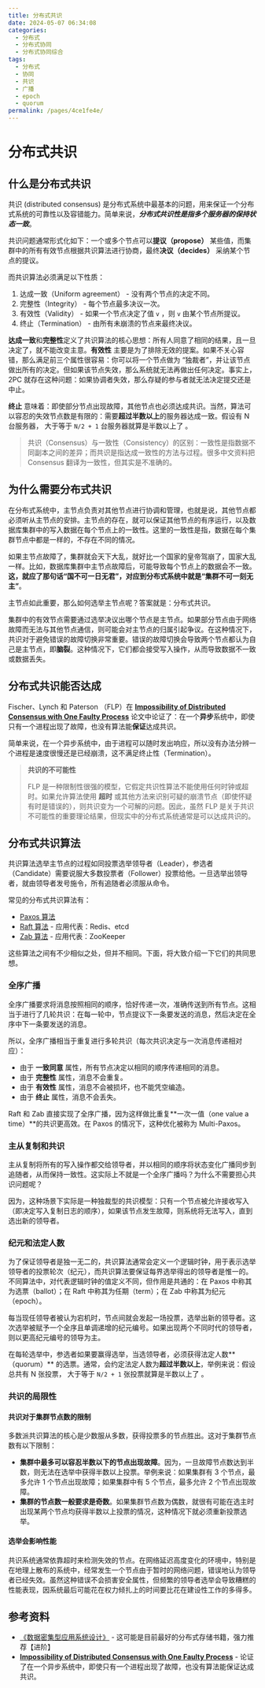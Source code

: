 ```yaml
---
title: 分布式共识
date: 2024-05-07 06:34:08
categories:
  - 分布式
  - 分布式协同
  - 分布式协同综合
tags:
  - 分布式
  - 协同
  - 共识
  - 广播
  - epoch
  - quorum
permalink: /pages/4ce1fe4e/
---
```


# 分布式共识

## 什么是分布式共识

共识 (distributed consensus) 是分布式系统中最基本的问题，用来保证一个分布式系统的可靠性以及容错能力。简单来说，**_分布式共识性是指多个服务器的保持状态一致_**。

共识问题通常形式化如下：一个或多个节点可以**提议（propose）** 某些值，而集群中的所有有效节点根据共识算法进行协商，最终**决议（decides）** 采纳某个节点的提议。

而共识算法必须满足以下性质：

1. 达成一致（Uniform agreement） - 没有两个节点的决定不同。
2. 完整性（Integrity） - 每个节点最多决议一次。
3. 有效性（Validity） - 如果一个节点决定了值 `v` ，则 `v` 由某个节点所提议。
4. 终止（Termination） - 由所有未崩溃的节点来最终决议。

**达成一致**和**完整性**定义了共识算法的核心思想：所有人同意了相同的结果，且一旦决定了，就不能改变主意。**有效性** 主要是为了排除无效的提案。如果不关心容错，那么满足前三个属性很容易：你可以将一个节点做为 “独裁者”，并让该节点做出所有的决定。但如果该节点失效，那么系统就无法再做出任何决定。事实上，2PC 就存在这种问题：如果协调者失效，那么存疑的参与者就无法决定提交还是中止。

**终止** 意味着：即使部分节点出现故障，其他节点也必须达成共识。当然，算法可以容忍的失效节点数是有限的：需要**超过半数以上**的服务器达成一致。假设有 N 台服务器， 大于等于 `N/2 + 1` 台服务器就算是半数以上了 。

> 共识（Consensus）与一致性（Consistency）的区别：一致性是指数据不同副本之间的差异；而共识是指达成一致性的方法与过程。很多中文资料把 Consensus 翻译为一致性，但其实是不准确的。

## 为什么需要分布式共识

在分布式系统中，主节点负责对其他节点进行协调和管理，也就是说，其他节点都必须听从主节点的安排。主节点的存在，就可以保证其他节点的有序运行，以及数据库集群中的写入数据在每个节点上的一致性。这里的一致性是指，数据在每个集群节点中都是一样的，不存在不同的情况。

如果主节点故障了，集群就会天下大乱，就好比一个国家的皇帝驾崩了，国家大乱一样。比如，数据库集群中主节点故障后，可能导致每个节点上的数据会不一致。**这，就应了那句话“国不可一日无君”，对应到分布式系统中就是“集群不可一刻无主”**。

主节点如此重要，那么如何选举主节点呢？答案就是：分布式共识。

集群中的有效节点需要通过选举决议出哪个节点是主节点。如果部分节点由于网络故障而无法与其他节点通信，则可能会对主节点的归属引起争议。在这种情况下，共识对于避免错误的故障切换非常重要。错误的故障切换会导致两个节点都认为自己是主节点，即**脑裂**。这种情况下，它们都会接受写入操作，从而导致数据不一致或数据丢失。

## 分布式共识能否达成

Fischer、Lynch 和 Paterson （FLP）在 [**Impossibility of Distributed Consensus with One Faulty Process**](https://groups.csail.mit.edu/tds/papers/Lynch/jacm85.pdf) 论文中论证了：在一个**异步**系统中，即使只有一个进程出现了故障，也没有算法能**保证**达成共识。

简单来说，在一个异步系统中，由于进程可以随时发出响应，所以没有办法分辨一个进程是速度很慢还是已经崩溃，这不满足终止性（Termination）。

> **共识的不可能性**
>
> FLP 是一种限制性很强的模型，它假定共识性算法不能使用任何时钟或超时。如果允许算法使用 **超时** 或其他方法来识别可疑的崩溃节点（即使怀疑有时是错误的），则共识变为一个可解的问题。因此，虽然 FLP 是关于共识不可能性的重要理论结果，但现实中的分布式系统通常是可以达成共识的。

## 分布式共识算法

共识算法选举主节点的过程如同投票选举领导者（Leader），参选者（Candidate）需要说服大多数投票者（Follower）投票给他。一旦选举出领导者，就由领导者发号施令，所有追随者必须服从命令。

常见的分布式共识算法有：

- [Paxos 算法](https://dunwu.github.io/waterdrop/pages/ea903d16/)
- [Raft 算法](https://dunwu.github.io/waterdrop/pages/9386474c/) - 应用代表：Redis、etcd
- [Zab 算法](https://dunwu.github.io/waterdrop/pages/51168337/) - 应用代表：ZooKeeper

这些算法之间有不少相似之处，但并不相同。下面，将大致介绍一下它们的共同思想。

### 全序广播

全序广播要求将消息按照相同的顺序，恰好传递一次，准确传送到所有节点。这相当于进行了几轮共识：在每一轮中，节点提议下一条要发送的消息，然后决定在全序中下一条要发送的消息。

所以，全序广播相当于重复进行多轮共识（每次共识决定与一次消息传递相对应）：

- 由于 **一致同意** 属性，所有节点决定以相同的顺序传递相同的消息。
- 由于 **完整性** 属性，消息不会重复。
- 由于 **有效性** 属性，消息不会被损坏，也不能凭空编造。
- 由于 **终止** 属性，消息不会丢失。

Raft 和 Zab 直接实现了全序广播，因为这样做比重复**一次一值（one value a time）**的共识更高效。在 Paxos 的情况下，这种优化被称为 Multi-Paxos。

### 主从复制和共识

主从复制将所有的写入操作都交给领导者，并以相同的顺序将状态变化广播同步到追随者，从而保持一致性。这实际上不就是一个全序广播吗？为什么不需要担心共识问题呢？

因为，这种场景下实际是一种独裁型的共识模型：只有一个节点被允许接收写入（即决定写入复制日志的顺序），如果该节点发生故障，则系统将无法写入，直到选出新的领导者。

### 纪元和法定人数

为了保证领导者是独一无二的，共识算法通常会定义一个逻辑时钟，用于表示选举领导者的投票轮次（纪元），而共识算法要保证每界选举得出的领导者是惟一的。不同算法中，对代表逻辑时钟的值定义不同，但作用是共通的：在 Paxos 中称其为选票（ballot）；在 Raft 中称其为任期（term）；在 Zab 中称其为纪元（epoch）。

每当现任领导者被认为宕机时，节点间就会发起一场投票，选举出新的领导者。这次选举被赋予一个全序且单调递增的纪元编号。如果出现两个不同时代的领导者，则以更高纪元编号的领导为主。

在每轮选举中，参选者如果要赢得选举，当选领导者，必须获得法定人数**（quorum）** 的选票。通常，会约定法定人数为**超过半数以上**，举例来说：假设总共有 N 张投票， 大于等于 `N/2 + 1` 张投票就算是半数以上了 。

### 共识的局限性

#### 共识对于集群节点数的限制

多数派共识算法的核心是少数服从多数，获得投票多的节点胜出。这对于集群节点数有以下限制：

- **集群中最多可以容忍半数以下的节点出现故障**。因为，一旦故障节点数达到半数，则无法在选举中获得半数以上投票。举例来说：如果集群有 3 个节点，最多允许 1 个节点出现故障；如果集群中有 5 个节点，最多允许 2 个节点出现故障。
- **集群的节点数一般要求是奇数**。如果集群节点数为偶数，就很有可能在选主时出现某两个节点均获得半数以上投票的情况，这种情况下就必须重新投票选举。

#### 选举会影响性能

共识系统通常依靠超时来检测失效的节点。在网络延迟高度变化的环境中，特别是在地理上散布的系统中，经常发生一个节点由于暂时的网络问题，错误地认为领导者已经失效。虽然这种错误不会损害安全属性，但频繁的领导者选举会导致糟糕的性能表现，因系统最后可能花在权力倾扎上的时间要比花在建设性工作的多得多。

## 参考资料

- [《数据密集型应用系统设计》](https://book.douban.com/subject/30329536/) - 这可能是目前最好的分布式存储书籍，强力推荐【进阶】
- [**Impossibility of Distributed Consensus with One Faulty Process**](https://groups.csail.mit.edu/tds/papers/Lynch/jacm85.pdf) - 论证了在一个异步系统中，即使只有一个进程出现了故障，也没有算法能保证达成共识。
